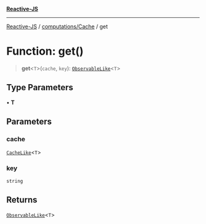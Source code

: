 [**Reactive-JS**](../../../README.md)

***

[Reactive-JS](../../../README.md) / [computations/Cache](../README.md) / get

# Function: get()

> **get**\<`T`\>(`cache`, `key`): [`ObservableLike`](../../interfaces/ObservableLike.md)\<`T`\>

## Type Parameters

• **T**

## Parameters

### cache

[`CacheLike`](../interfaces/CacheLike.md)\<`T`\>

### key

`string`

## Returns

[`ObservableLike`](../../interfaces/ObservableLike.md)\<`T`\>
